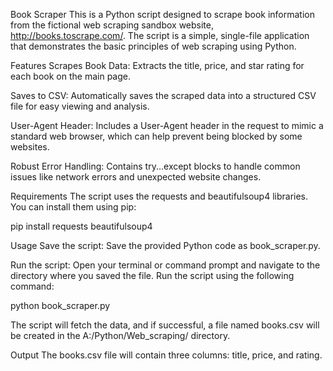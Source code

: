 
Book Scraper
This is a Python script designed to scrape book information from the fictional web scraping sandbox website, http://books.toscrape.com/. The script is a simple, single-file application that demonstrates the basic principles of web scraping using Python.

Features
Scrapes Book Data: Extracts the title, price, and star rating for each book on the main page.

Saves to CSV: Automatically saves the scraped data into a structured CSV file for easy viewing and analysis.

User-Agent Header: Includes a User-Agent header in the request to mimic a standard web browser, which can help prevent being blocked by some websites.

Robust Error Handling: Contains try...except blocks to handle common issues like network errors and unexpected website changes.

Requirements
The script uses the requests and beautifulsoup4 libraries. You can install them using pip:

pip install requests beautifulsoup4

Usage
Save the script: Save the provided Python code as book_scraper.py.

Run the script: Open your terminal or command prompt and navigate to the directory where you saved the file. Run the script using the following command:

python book_scraper.py

The script will fetch the data, and if successful, a file named books.csv will be created in the A:/Python/Web_scraping/ directory.

Output
The books.csv file will contain three columns: title, price, and rating.
